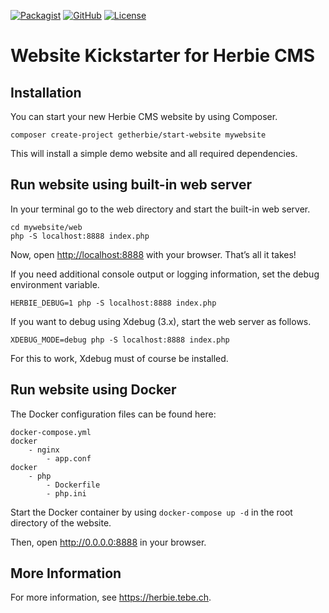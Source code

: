 [![Packagist](https://img.shields.io/packagist/dt/getherbie/start-website.svg)](https://packagist.org/packages/getherbie/start-website)
[![GitHub](https://img.shields.io/github/release/getherbie/start-website/all.svg)](https://github.com/getherbie/start-website/releases)
[![License](https://img.shields.io/badge/License-BSD%203--Clause-blue.svg)](https://github.com/getherbie/start-website/blob/master/LICENCE.md)

# Website Kickstarter for Herbie CMS

## Installation 

You can start your new Herbie CMS website by using Composer.

    composer create-project getherbie/start-website mywebsite

This will install a simple demo website and all required dependencies.

## Run website using built-in web server

In your terminal go to the web directory and start the built-in web server.

    cd mywebsite/web
    php -S localhost:8888 index.php

Now, open <http://localhost:8888> with your browser.
That’s all it takes!

If you need additional console output or logging information, set the debug environment variable.

    HERBIE_DEBUG=1 php -S localhost:8888 index.php

If you want to debug using Xdebug (3.x), start the web server as follows.

    XDEBUG_MODE=debug php -S localhost:8888 index.php

For this to work, Xdebug must of course be installed.

## Run website using Docker

The Docker configuration files can be found here:

```
docker-compose.yml
docker
    - nginx
        - app.conf
docker
    - php
        - Dockerfile
        - php.ini
```

Start the Docker container by using `docker-compose up -d` in the root directory of the website.

Then, open <http://0.0.0.0:8888> in your browser.

## More Information

For more information, see <https://herbie.tebe.ch>.
